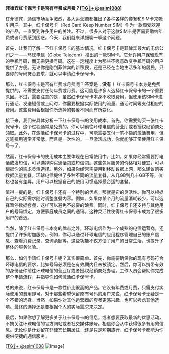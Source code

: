 **菲律宾红卡保号卡是否有年费或月费？[[TG💪+ @esim1088](https://t.me/s/esim1088)]**

在菲律宾，通信市场竞争激烈，各大运营商都推出了各种各样的套餐和SIM卡来吸引用户。其中，红卡保号卡（Red Card Keep Number SIM）作为一款颇受欢迎的产品，一直受到许多用户的关注。不过，很多人对于这款SIM卡是否需要缴纳年费或者月费感到困惑。今天，我们就来详细聊一聊这个问题。

首先，让我们了解一下红卡保号卡的基本情况。红卡保号卡是菲律宾最大的电信公司之一——环球电信（Globe Telecom）推出的一款SIM卡。它允许用户保留现有的手机号码，而无需更换号码。这在一定程度上为那些不愿意改变手机号码的用户提供了方便。无论你是刚到菲律宾的新移民，还是已经在当地生活多年的居民，只要你的号码符合要求，就可以申请红卡保号卡。

那么，红卡保号卡是否有年费或月费呢？答案是：**没有！** 红卡保号卡本身是免费提供的，不需要支付任何年费或月费。这可能是许多人选择红卡保号卡的一个重要原因。不过，需要注意的是，虽然红卡保号卡本身不收取费用，但使用该SIM卡进行通话、发送短信或上网时，你需要根据实际使用的流量、通话时间等支付相应的费用。这些费用会根据你所选择的套餐不同而有所变化。

接下来，我们来具体分析一下红卡保号卡的使用成本。首先，你需要购买一张红卡保号卡，这个过程通常是免费的。你可以前往环球电信的营业厅或者授权经销商处领取。此外，在激活红卡保号卡的过程中，可能需要支付一笔小额的激活费用，但这笔费用通常非常低，而且是一次性的。一旦激活成功，你就能够正常使用红卡保号卡了。

然而，红卡保号卡的使用成本主要体现在日常使用中。比如，如果你经常需要打电话或发短信，可以选择购买通话包或短信包。这些包月服务的价格相对便宜，可以根据你的需求灵活选择。另外，如果你经常需要用到移动数据上网，那么建议购买数据流量套餐。环球电信提供了多种不同的流量套餐，从几GB到几十GB不等，价格也各有差异。用户可以根据自己的使用习惯选择最合适的套餐。

值得一提的是，红卡保号卡还有一个特别的优点，那就是它的灵活性。你可以根据自己的实际需求随时调整套餐内容。例如，如果你某个月的流量消耗较少，可以选择暂停数据套餐，这样可以避免不必要的浪费。同时，红卡保号卡还支持与其他用户的号码绑定，方便家庭成员之间的通讯。这种灵活性使得红卡保号卡成为了很多用户的首选。

当然，除了红卡保号卡本身的优点之外，环球电信作为一个成熟的电信运营商，还提供了许多附加服务。例如，你可以通过环球电信的应用程序管理自己的账户信息、查看消费记录、查询余额等。这些功能不仅方便了用户的日常生活，也提升了整体的服务体验。

那么，如何申请红卡保号卡呢？其实很简单。首先，你需要确保你的现有号码符合环球电信的要求，比如号码必须是在有效期内且未被锁定。然后，你可以携带有效的身份证件前往环球电信的营业厅或者授权经销商处办理。工作人员会帮助你完成整个申请流程，并指导你如何激活红卡保号卡。

总的来说，红卡保号卡是一款性价比很高的产品。它没有年费或月费，只需支付实际使用的费用即可。对于那些希望保留原有号码的用户来说，红卡保号卡无疑是一个不错的选择。当然，如果你对其他运营商的套餐更感兴趣，也可以考虑其他选项。最终的选择还是要根据个人的实际需求来决定。

最后，如果你想了解更多关于红卡保号卡的信息，或者想要获取最新的优惠活动，不妨关注环球电信的官方网站或者社交媒体账号。相信你会从中获得很多有用的信息。无论你是计划留在菲律宾长期居住，还是只是短期旅行，红卡保号卡都能为你提供便捷的通信服务。

[[TG💪+ @esim1088](https://t.me/s/esim1088) ![Image](https://i.postimg.cc/4NQfJmqS/Snipaste-2025-05-13-00-14-12.png)]